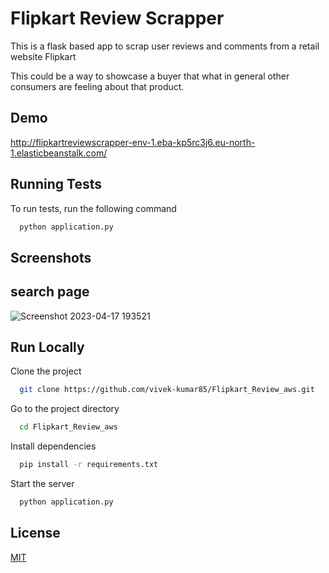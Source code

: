 
# Flipkart Review Scrapper

This is a flask based app to scrap user reviews and comments from a retail website Flipkart

This could be a way to showcase a buyer that what in general other consumers are feeling about that product.



## Demo

http://flipkartreviewscrapper-env-1.eba-kp5rc3j6.eu-north-1.elasticbeanstalk.com/


## Running Tests

To run tests, run the following command

```bash
  python application.py
```


## Screenshots 

## search page
![Screenshot 2023-04-17 193521](https://user-images.githubusercontent.com/91729976/232576345-912207dc-d7a0-4f08-91d1-4fa4540f348f.png)

## Run Locally

Clone the project

```bash
  git clone https://github.com/vivek-kumar85/Flipkart_Review_aws.git
```

Go to the project directory

```bash
  cd Flipkart_Review_aws
```

Install dependencies

```bash
  pip install -r requirements.txt
```

Start the server

```bash
  python application.py
```


## License

[MIT](https://choosealicense.com/licenses/mit/)

